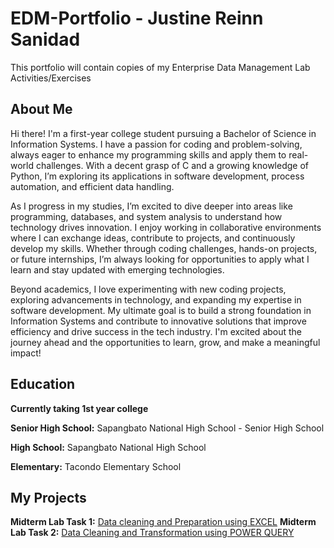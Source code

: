# EDM-Portfolio - Justine Reinn Sanidad
This portfolio will contain copies of my Enterprise Data Management Lab Activities/Exercises

## About Me
Hi there! I'm a first-year college student pursuing a Bachelor of Science in Information Systems. I have a passion for coding and problem-solving, always eager to enhance my programming skills and apply them to real-world challenges. With a decent grasp of C and a growing knowledge of Python, I’m exploring its applications in software development, process automation, and efficient data handling.

As I progress in my studies, I’m excited to dive deeper into areas like programming, databases, and system analysis to understand how technology drives innovation. I enjoy working in collaborative environments where I can exchange ideas, contribute to projects, and continuously develop my skills. Whether through coding challenges, hands-on projects, or future internships, I’m always looking for opportunities to apply what I learn and stay updated with emerging technologies.

Beyond academics, I love experimenting with new coding projects, exploring advancements in technology, and expanding my expertise in software development. My ultimate goal is to build a strong foundation in Information Systems and contribute to innovative solutions that improve efficiency and drive success in the tech industry. I'm excited about the journey ahead and the opportunities to learn, grow, and make a meaningful impact!

## Education
**Currently taking 1st year college** 

**Senior High School:** Sapangbato National High School - Senior High School

**High School:** Sapangbato National High School

**Elementary:** Tacondo Elementary School

## My Projects
**Midterm Lab Task 1:** [Data cleaning and Preparation using EXCEL](Midterm%20Lab%20Task%201/README.md)
**Midterm Lab Task 2:** [Data Cleaning and Transformation using POWER QUERY](Midterm%20Lab%20Task%202)
